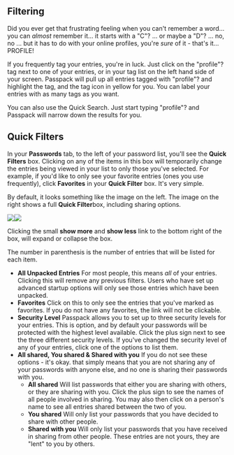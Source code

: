 ## Filtering

Did you ever get that frustrating feeling when you can't remember a word... you can _almost_ remember it... it starts with a "C"? ... or maybe a "D"? ... no, no ... but it has to do with your online profiles, you're _sure_ of it - that's it... PROFILE!

If you frequently tag your entries, you're in luck. Just click on the "profile"? tag next to one of your entries, or in your tag list on the left hand side of your screen. Passpack will pull up all entries tagged with "profile"? and highlight the tag, and the tag icon in yellow for you. You can label your entries with as many tags as you want.

You can also use the Quick Search. Just start typing "profile"? and Passpack will narrow down the results for you.

## Quick Filters

In your **Passwords** tab, to the left of your password list, you'll see the **Quick Filters** box. Clicking on any of the items in this box will temporarily change the entries being viewed in your list to only those you've selected. For example, if you'd like to only see your favorite entries \(ones you use frequently\), click **Favorites** in your **Quick Filter** box. It's very simple.

By default, it looks something like the image on the left. The image on the right shows a full **Quick Filter**box, including sharing options.

![](https://support.passpack.com/hc/en-us/article_attachments/200185075/quick-filters-compact.jpg)![](https://support.passpack.com/hc/en-us/article_attachments/200124569/quick-filters-expanded.jpg)

Clicking the small **show more** and **show less** link to the bottom right of the box, will expand or collapse the box.

The number in parenthesis is the number of entries that will be listed for each item.

* **All Unpacked Entries** For most people, this means _all_ of your entries. Clicking this will remove any previous filters. Users who have set up advanced startup options will only see those entries which have been unpacked.  
* **Favorites** Click on this to only see the entries that you've marked as favorites. If you do not have any favorites, the link will not be clickable.  
* **Security Level** Passpack allows you to set up to three security levels for your entries. This is option, and by default your passwords will be protected with the highest level available. Click the plus sign next to see the three different security levels. If you've changed the security level of any of your entries, click one of the options to list them.  
* **All shared, You shared & Shared with you** If you do not see these options - it's okay. that simply means that you are not sharing any of your passwords with anyone else, and no one is sharing their passwords with you. 
  * **All shared**  Will list passwords that either you are sharing with others, or they are sharing with you. Click the plus sign to see the names of all people involved in sharing. You may also then click on a person's name to see all entries shared between the two of you.
  * **You shared** Will only list your passwords that you have decided to share with other people.
  * **Shared with you** Will only list your passwords that you have received in sharing from other people. These entries are not yours, they are "lent" to you by others.



